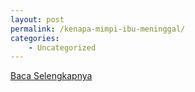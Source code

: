 ```yaml
---
layout: post
permalink: /kenapa-mimpi-ibu-meninggal/
categories:
    - Uncategorized
---
```


[Baca Selengkapnya](/04)